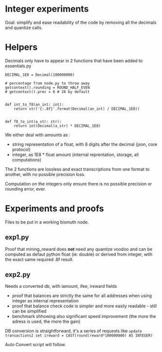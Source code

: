 # Integer experiments

Goal: simplify and ease readability of the code by removing all the decimals and quantize calls.

# Helpers

Decimals only have to appear in 2 functions that have been added to essentials.py

```
DECIMAL_1E8 = Decimal(100000000)

# percentage from node.py to throw away
getcontext().rounding = ROUND_HALF_EVEN
# getcontext().prec = 8 # 28 by default


def int_to_f8(an_int: int):
    return str('{:.8f}'.format(Decimal(an_int) / DECIMAL_1E8))


def f8_to_int(a_str: str):
    return int(Decimal(a_str) * DECIMAL_1E8)
```

We either deal with amounts as :
- string representation of a float, with 8 digits after the decimal (json, core protocol)
- integer, as 1E8 * float amount (internal reprentation, storage, all computations)

The 2 functions are lossless and exact transcriptions from one format to another, with no possible precision loss.

Computation on the integers only ensure there is no possible precision or rounding error, ever.

# Experiments and proofs

Files to be put in a working bismuth node.

## exp1.py

Proof that mining_reward does **not** need any quantize voodoo and can be computed as defaut python float (ie: double) or derived from integer, with the exact same required .8f result.

## exp2.py
Needs a converted db, with iamount, ifee, ireward fields
- proof that balances are strictly the same for all addresses when using integer as internal representation
- proof that balance check code is simpler and more easily readable - still can be simplified
- benchmark shhowing also significant speed improvement (the more the adress is used, the more the gain)


DB conversion is straightforward, it's a series of requests like
`update transactions2 set ireward = CAST(round(reward*100000000) AS INTEGER)`

Auto Convert script will follow.

